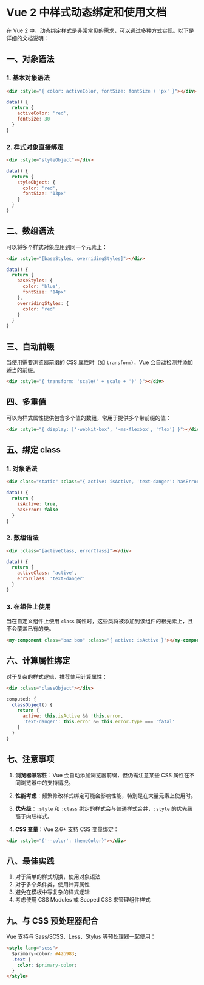 # Vue 2 中样式动态绑定和使用文档

在 Vue 2 中，动态绑定样式是非常常见的需求，可以通过多种方式实现。以下是详细的文档说明：

## 一、对象语法

### 1. 基本对象语法

```html
<div :style="{ color: activeColor, fontSize: fontSize + 'px' }"></div>
```

```javascript
data() {
  return {
    activeColor: 'red',
    fontSize: 30
  }
}
```

### 2. 样式对象直接绑定

```html
<div :style="styleObject"></div>
```

```javascript
data() {
  return {
    styleObject: {
      color: 'red',
      fontSize: '13px'
    }
  }
}
```

## 二、数组语法

可以将多个样式对象应用到同一个元素上：

```html
<div :style="[baseStyles, overridingStyles]"></div>
```

```javascript
data() {
  return {
    baseStyles: {
      color: 'blue',
      fontSize: '14px'
    },
    overridingStyles: {
      color: 'red'
    }
  }
}
```

## 三、自动前缀

当使用需要浏览器前缀的 CSS 属性时（如 `transform`），Vue 会自动检测并添加适当的前缀。

```html
<div :style="{ transform: 'scale(' + scale + ')' }"></div>
```

## 四、多重值

可以为样式属性提供包含多个值的数组，常用于提供多个带前缀的值：

```html
<div :style="{ display: ['-webkit-box', '-ms-flexbox', 'flex'] }"></div>
```

## 五、绑定 class

### 1. 对象语法

```html
<div class="static" :class="{ active: isActive, 'text-danger': hasError }"></div>
```

```javascript
data() {
  return {
    isActive: true,
    hasError: false
  }
}
```

### 2. 数组语法

```html
<div :class="[activeClass, errorClass]"></div>
```

```javascript
data() {
  return {
    activeClass: 'active',
    errorClass: 'text-danger'
  }
}
```

### 3. 在组件上使用

当在自定义组件上使用 `class` 属性时，这些类将被添加到该组件的根元素上，且不会覆盖已有的类。

```html
<my-component class="baz boo" :class="{ active: isActive }"></my-component>
```

## 六、计算属性绑定

对于复杂的样式逻辑，推荐使用计算属性：

```html
<div :class="classObject"></div>
```

```javascript
computed: {
  classObject() {
    return {
      active: this.isActive && !this.error,
      'text-danger': this.error && this.error.type === 'fatal'
    }
  }
}
```

## 七、注意事项

1. **浏览器兼容性**：Vue 会自动添加浏览器前缀，但仍需注意某些 CSS 属性在不同浏览器中的支持情况。

2. **性能考虑**：频繁修改样式绑定可能会影响性能，特别是在大量元素上使用时。

3. **优先级**：`:style` 和 `:class` 绑定的样式会与普通样式合并，`:style` 的优先级高于内联样式。

4. **CSS 变量**：Vue 2.6+ 支持 CSS 变量绑定：

```html
<div :style="{'--color': themeColor}"></div>
```

## 八、最佳实践

1. 对于简单的样式切换，使用对象语法
2. 对于多个条件类，使用计算属性
3. 避免在模板中写复杂的样式逻辑
4. 考虑使用 CSS Modules 或 Scoped CSS 来管理组件样式

## 九、与 CSS 预处理器配合

Vue 支持与 Sass/SCSS、Less、Stylus 等预处理器一起使用：

```html
<style lang="scss">
  $primary-color: #42b983;
  .text {
    color: $primary-color;
  }
</style>
```
